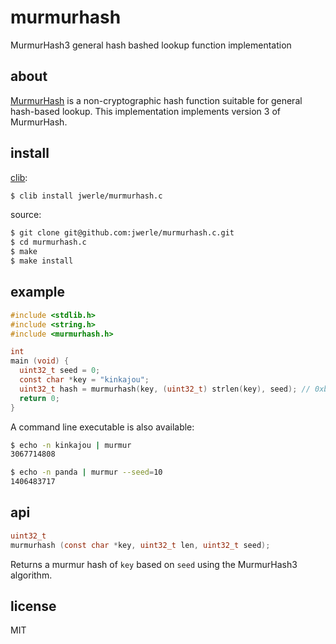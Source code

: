 murmurhash
===========

MurmurHash3 general hash bashed lookup function implementation

## about

[MurmurHash](http://en.wikipedia.org/wiki/MurmurHash) is a non-cryptographic hash function suitable
for general hash-based lookup. This implementation implements version 3
of MurmurHash.

## install

[clib](https://github.com/clibs/clib):

```sh
$ clib install jwerle/murmurhash.c
```

source:

```sh
$ git clone git@github.com:jwerle/murmurhash.c.git
$ cd murmurhash.c
$ make
$ make install
```

## example

```c
#include <stdlib.h>
#include <string.h>
#include <murmurhash.h>

int
main (void) {
  uint32_t seed = 0;
  const char *key = "kinkajou";
  uint32_t hash = murmurhash(key, (uint32_t) strlen(key), seed); // 0xb6d99cf8
  return 0;
}
```

A command line executable is also available:

```sh
$ echo -n kinkajou | murmur
3067714808
```

```sh
$ echo -n panda | murmur --seed=10
1406483717
```

## api

```c
uint32_t
murmurhash (const char *key, uint32_t len, uint32_t seed);
```

Returns a murmur hash of `key` based on `seed` using the MurmurHash3 algorithm.

## license

MIT
